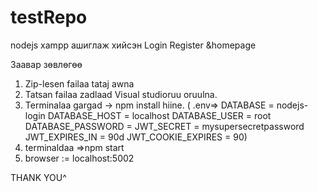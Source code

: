 # testRepo

nodejs xampp ашиглаж хийсэн  Login Register &homepage

Заавар зөвлөгөө
1. Zip-lesen failaa tataj awna
2. Tatsan failaa zadlaad Visual studioruu oruulna.
3. Terminalaa gargad -> npm install hiine.
( .env=>
 DATABASE = nodejs-login
DATABASE_HOST = localhost
DATABASE_USER = root
DATABASE_PASSWORD =
JWT_SECRET = mysupersecretpassword
JWT_EXPIRES_IN = 90d
JWT_COOKIE_EXPIRES = 90) 
4. terminaldaa =>npm start
5. browser := localhost:5002

THANK YOU^
